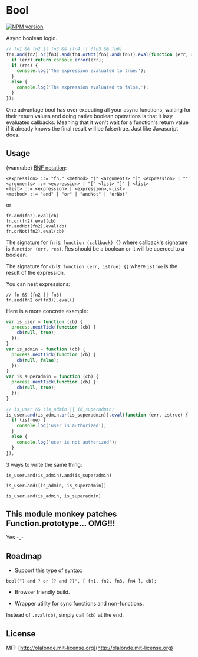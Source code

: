 # Bool

[![NPM version](https://badge.fury.io/js/connectr.png)](http://badge.fury.io/js/connectr)

Async boolean logic.

```javascript
// fn1 && fn2 || fn3 && (fn4 || !fn5 && fn6)
fn1.and(fn2).or(fn3).and(fn4.orNot(fn5).and(fn6)).eval(function (err, res) {
  if (err) return console.error(err);
  if (res) {
    console.log('The expression evaluated to true.');
  }
  else {
    console.log('The expression evaluated to false.');
  }
});
```

One advantage bool has over executing all your async functions, waiting
for their return values and doing native boolean operations is that it
lazy evaluates callbacks. Meaning that it won't wait for a function's
return value if it already knows the final result will be false/true. Just like Javascript does.

## Usage

(wannabe) [BNF notation](http://en.wikipedia.org/wiki/Backus%E2%80%93Naur_Form):

```
<expression> ::= "fn." <method> "(" <arguments> ")" <expression> | ""
<arguments> ::= <expression> | "[" <list> "]" | <list>
<list> ::= <expression> | <expression>,<list> 
<method> ::= "and" | "or" | "andNot" | "orNot"
```

or

```
fn.and(fn2).eval(cb)
fn.or(fn2).eval(cb)
fn.andNot(fn2).eval(cb)
fn.orNot(fn2).eval(cb)
```

The signature for `fn` is: `function (callback) {}` where callback's 
signature is `function (err, res)`. Res should be a boolean or it will
be coerced to a boolean.

The signature for `cb` is: `function (err, istrue) {}` where `istrue` is
the result of the expression.

You can nest expressions:

```
// fn && (fn2 || fn3)
fn.and(fn2.or(fn3)).eval()
```

Here is a more concrete example:

```javascript
var is_user = function (cb) {
  process.nextTick(function (cb) {
    cb(null, true);
  });
}
var is_admin = function (cb) {
  process.nextTick(function (cb) {
    cb(null, false);
  });
}
var is_superadmin = function (cb) {
  process.nextTick(function (cb) {
    cb(null, true);
  });
}

// is_user && (is_admin || id_superadmin)
is_user.and(is_admin.or(is_superadmin)).eval(function (err, istrue) {
  if (istrue) {
    console.log('user is authorized');
  }
  else {
    console.log('user is not authorized');
  }
});
```

3 ways to write the same thing:

```
is_user.and(is_admin).and(is_superadmin)

is_user.and([is_admin, is_superadmin])

is_user.and(is_admin, is_superadmin)
```

## This module monkey patches Function.prototype... OMG!!! 

Yes -_-

## Roadmap

- Support this type of syntax:

```
bool("? and ? or (? and ?)", [ fn1, fn2, fn3, fn4 ], cb);
```

- Browser friendly build.

- Wrapper utility for sync functions and non-functions.

Instead of `.eval(cb)`, simply call `(cb)` at the end.

## License

MIT: [http://olalonde.mit-license.org](http://olalonde.mit-license.org)
